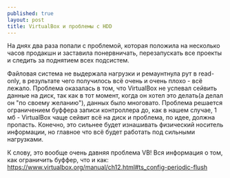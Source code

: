 ```yaml
---
published: true
layout: post
title: VirtualBox и проблемы с HDD
---
```


На днях два раза попали с проблемой, которая положила на несколько часов продакшн и заставила понервничать, перезапускать все проекты и следить за поднятием всех подсистем.

Файловая система не выдержала нагрузки и ремаунтнула рут в read-only, в результате чего получилось всё очень и очень плохо - всё лежало.
Проблема оказалась в том, что VirtualBox не успевал сейвить данные на диск, так как в тот момент, когда он хотел это делать(а делал он "по своему желанию"), данных было многовато. Проблема решается ограничением буффера записи контроллера до, как в нашем случае, 1 мб - VirtualBox чаще сейвит всё на диск и проблема, по идее, должна пропасть. Конечно, это сильнее будет изнашивать физический носитель информации, но главное что всё будет работать под сильными нагрузками.

К слову, это вообще очень давняя проблема VB! Вся информация о том, как ограничить буффер, что и как:
https://www.virtualbox.org/manual/ch12.html#ts_config-periodic-flush
